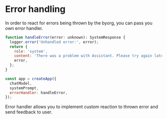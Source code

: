 # Error handling

In order to react for errors being thrown by the byorg, you can pass you own error handler.

```js
function handleError(error: unknown): SystemResponse {
  logger.error('Unhandled error:', error);
  return {
    role: 'system',
    content: 'There was a problem with Assistant. Please try again later or contact administrator.',
    error,
  };
}

const app = createApp({
  chatModel,
  systemPrompt,
  errorHandler: handleError,
});
```

Error handler allows you to implement custom reaction to thrown error and send feedback to user.
